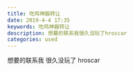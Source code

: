 ```yaml
---
title: 吃鸡神器转让
date: 2019-4-4 17:35
keywords: 吃鸡神器转让
description: 想要的联系我很久没玩了hroscar
categories: used
---
```

<td class="t_f" id="postmessage_3395160">

想要的联系我 很久没玩了 hroscar <br/>
<img alt="" border="0" class="zoom" data-cf-modified-042c10f6ca0053f8a4811f7c-="" file="http://www.flw.ph/data/appbyme/upload/image/201904/04/nMzhZX23K3RT.jpg" id="aimg_XNfRr" lazyloadthumb="1" onclick="" onmouseover="" src="http://www.flw.ph/data/appbyme/upload/image/201904/04/nMzhZX23K3RT.jpg"/><br/>
<img alt="" border="0" class="zoom" data-cf-modified-042c10f6ca0053f8a4811f7c-="" file="http://www.flw.ph/data/appbyme/upload/image/201904/04/edZgpgQX9hka.jpg" id="aimg_C2NB9" lazyloadthumb="1" onclick="" onmouseover="" src="http://www.flw.ph/data/appbyme/upload/image/201904/04/edZgpgQX9hka.jpg"/><br/>
<img alt="" border="0" class="zoom" data-cf-modified-042c10f6ca0053f8a4811f7c-="" file="http://www.flw.ph/data/appbyme/upload/image/201904/04/uHFHFbldKXs8.jpg" id="aimg_qVnDO" lazyloadthumb="1" onclick="" onmouseover="" src="http://www.flw.ph/data/appbyme/upload/image/201904/04/uHFHFbldKXs8.jpg"/><br/>
</td>
